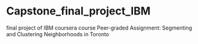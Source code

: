 # Capstone_final_project_IBM
final project of IBM coursera course
Peer-graded Assignment: Segmenting and Clustering Neighborhoods in Toronto 

